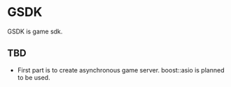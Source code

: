 # GSDK

GSDK is game sdk.

## TBD

* First part is to create asynchronous game server. boost::asio is planned to be used. 